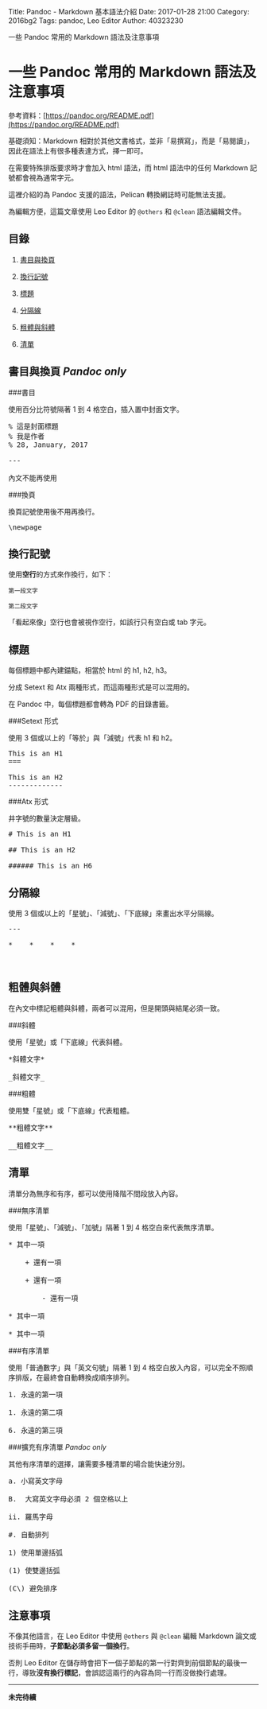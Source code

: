 Title: Pandoc - Markdown 基本語法介紹
Date: 2017-01-28 21:00
Category: 2016bg2
Tags: pandoc, Leo Editor
Author: 40323230

一些 Pandoc 常用的 Markdown 語法及注意事項

<!-- PELICAN_END_SUMMARY -->

一些 Pandoc 常用的 Markdown 語法及注意事項
===

參考資料：[https://pandoc.org/README.pdf](https://pandoc.org/README.pdf)

基礎須知：Markdown 相對於其他文書格式，並非「易撰寫」，而是「易閱讀」，因此在語法上有很多種表達方式，擇一即可。

在需要特殊排版要求時才會加入 html 語法，而 html 語法中的任何 Markdown 記號都會視為通常字元。

這裡介紹的為 Pandoc 支援的語法，Pelican 轉換網誌時可能無法支援。

為編輯方便，這篇文章使用 Leo Editor 的 `@others` 和 `@clean` 語法編輯文件。

目錄
---

1. [書目與換頁](#書目與換頁)

1. [換行記號](#換行記號)

1. [標題](#標題)

1. [分隔線](#分隔線)

1. [粗體與斜體](#粗體與斜體)

1. [清單](#清單)

<a name="書目與換頁"></a>書目與換頁 *Pandoc only*
---

###書目

使用百分比符號隔著 1 到 4 格空白，插入置中封面文字。

<pre>
% 這是封面標題
% 我是作者
% 28, January, 2017

---

內文不能再使用
</pre>

###換頁

換頁記號使用後不用再換行。

<pre>
\newpage
</pre>

<a name="換行記號"></a>換行記號
---

使用**空行**的方式來作換行，如下：

```
第一段文字

第二段文字
```

「看起來像」空行也會被視作空行，如該行只有空白或 tab 字元。

<a name="標題"></a>標題
---

每個標題中都內建錨點，相當於 html 的 h1, h2, h3。

分成 Setext 和 Atx 兩種形式，而這兩種形式是可以混用的。

在 Pandoc 中，每個標題都會轉為 PDF 的目錄書籤。

###Setext 形式

使用 3 個或以上的「等於」與「減號」代表 h1 和 h2。

<pre>
This is an H1
===

This is an H2
-------------
</pre>

###Atx 形式

井字號的數量決定層級。

<pre>
# This is an H1

## This is an H2

###### This is an H6
</pre>

<a name="分隔線"></a>分隔線
---

使用 3 個或以上的「星號」、「減號」、「下底線」來畫出水平分隔線。

<pre>
---

*    *    *    *

_____
</pre>

<a name="粗體與斜體"></a>粗體與斜體
---

在內文中標記粗體與斜體，兩者可以混用，但是開頭與結尾必須一致。

###斜體

使用「星號」或「下底線」代表斜體。

<pre>
*斜體文字*

_斜體文字_
</pre>

###粗體

使用雙「星號」或「下底線」代表粗體。

<pre>
**粗體文字**

__粗體文字__
</pre>

<a name="清單"></a>清單
---

清單分為無序和有序，都可以使用降階不間段放入內容。

###無序清單

使用「星號」、「減號」、「加號」隔著 1 到 4 格空白來代表無序清單。

<pre>
* 其中一項

    + 還有一項
    
    + 還有一項
        
        - 還有一項
        
* 其中一項

* 其中一項
</pre>

###有序清單

使用「普通數字」與「英文句號」隔著 1 到 4 格空白放入內容，可以完全不照順序排版，在最終會自動轉換成順序排列。

<pre>
1. 永遠的第一項

1. 永遠的第二項

6. 永遠的第三項
</pre>

###擴充有序清單 *Pandoc only*

其他有序清單的選擇，讓需要多種清單的場合能快速分別。

<pre>
a. 小寫英文字母

B.  大寫英文字母必須 2 個空格以上

ii. 羅馬字母

#. 自動排列

1) 使用單邊括弧

(1) 使雙邊括弧

(C\) 避免排序
</pre>

<a name="注意事項"></a>注意事項
---

不像其他語言，在 Leo Editor 中使用 `@others` 與 `@clean` 編輯 Markdown 論文或技術手冊時，**子節點必須多留一個換行**。

否則 Leo Editor 在儲存時會把下一個子節點的第一行對齊到前個節點的最後一行，導致**沒有換行標記**，會誤認這兩行的內容為同一行而沒做換行處理。

---

__**未完待續**__
